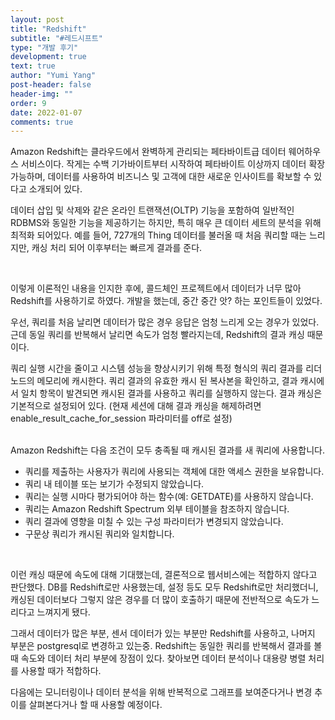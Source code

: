 ```yaml
---
layout: post
title: "Redshift"
subtitle: "#레드시프트"
type: "개발 후기"
development: true
text: true
author: "Yumi Yang"
post-header: false
header-img: ""
order: 9
date: 2022-01-07
comments: true
---
```


Amazon Redshift는 클라우드에서 완벽하게 관리되는 페타바이트급 데이터 웨어하우스 서비스이다.
작게는 수백 기가바이트부터 시작하여 페타바이트 이상까지 데이터 확장 가능하며, 데이터를 사용하여 비즈니스 및 고객에 대한 새로운 인사이트를 확보할 수 있다고 소개되어 있다.

데이터 삽입 및 삭제와 같은 온라인 트랜잭션(OLTP) 기능을 포함하여 일반적인 RDBMS와 동일한 기능을 제공하기는 하지만, 특히 매우 큰 데이터 세트의 분석을 위해 최적화 되어있다. 예를 들어, 727개의 Thing 데이터를 불러올 때 처음 쿼리할 때는 느리지만, 캐싱 처리 되어 이후부터는 빠르게 결과를 준다.

<br>

이렇게 이론적인 내용을 인지한 후에, 콜드체인 프로젝트에서 데이터가 너무 많아 Redshift를 사용하기로 하였다. 개발을 했는데, 중간 중간 앗? 하는 포인트들이 있었다.

우선, 쿼리를 처음 날리면 데이터가 많은 경우 응답은 엄청 느리게 오는 경우가 있었다. 근데 동일 쿼리를 반복해서 날리면 속도가 엄청 빨라지는데, Redshift의 결과 캐싱 때문이다.

쿼리 실행 시간을 줄이고 시스템 성능을 향상시키기 위해 특정 형식의 쿼리 결과를 리더 노드의 메모리에 캐시한다. 쿼리 결과의 유효한 캐시 된 복사본을 확인하고, 결과 캐시에서 일치 항목이 발견되면 캐시된 결과를 사용하고 쿼리를 실행하지 않는다.
결과 캐싱은 기본적으로 설정되어 있다. (현재 세션에 대해 결과 캐싱을 해제하려면 enable_result_cache_for_session 파라미터를 off로 설정)

<br>
Amazon Redshift는 다음 조건이 모두 충족될 때 캐시된 결과를 새 쿼리에 사용합니다.

- 쿼리를 제출하는 사용자가 쿼리에 사용되는 객체에 대한 액세스 권한을 보유합니다.
- 쿼리 내 테이블 또는 보기가 수정되지 않았습니다.
- 쿼리는 실행 시마다 평가되어야 하는 함수(예: GETDATE)를 사용하지 않습니다.
- 쿼리는 Amazon Redshift Spectrum 외부 테이블을 참조하지 않습니다.
- 쿼리 결과에 영향을 미칠 수 있는 구성 파라미터가 변경되지 않았습니다.
- 구문상 쿼리가 캐시된 쿼리와 일치합니다.

<br>

이런 캐싱 때문에 속도에 대해 기대했는데, 결론적으로 웹서비스에는 적합하지 않다고 판단했다. DB를 Redshift로만 사용했는데, 설정 등도 모두 Redshift로만 처리했더니, 캐싱된 데이터보다 그렇지 않은 경우를 더 많이 호출하기 때문에 전반적으로 속도가 느리다고 느껴지게 됐다.

그래서 데이터가 많은 부분, 센서 데이터가 있는 부분만 Redshift를 사용하고, 나머지 부분은 postgresql로 변경하고 있는중. Redshift는 동일한 쿼리를 반복해서 결과를 볼 때 속도와 데이터 처리 부분에 장점이 있다. 찾아보면 데이터 분석이나 대용량 병렬 처리를 사용할 때가 적합하다.

다음에는 모니터링이나 데이터 분석을 위해 반복적으로 그래프를 보여준다거나 변경 추이를 살펴본다거나 할 때 사용할 예정이다.

<br><br>

